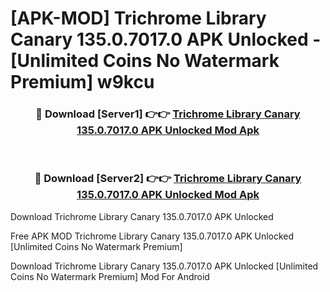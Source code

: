 # [APK-MOD] Trichrome Library Canary 135.0.7017.0 APK Unlocked - [Unlimited Coins No Watermark Premium] w9kcu



<div align="center">
<h3>🔴 Download [Server1] 👉👉 <a href="https://momento.my/?title=Trichrome_Library_Canary_135.0.7017.0_APK_Unlocked">Trichrome Library Canary 135.0.7017.0 APK Unlocked Mod Apk</a></h3><br>

<h3>🔴 Download [Server2] 👉👉 <a href="https://momento.my/?title=Trichrome_Library_Canary_135.0.7017.0_APK_Unlocked">Trichrome Library Canary 135.0.7017.0 APK Unlocked Mod Apk</a></h3>
</div>



Download Trichrome Library Canary 135.0.7017.0 APK Unlocked 

Free APK MOD Trichrome Library Canary 135.0.7017.0 APK Unlocked [Unlimited Coins No Watermark Premium]

Download Trichrome Library Canary 135.0.7017.0 APK Unlocked [Unlimited Coins No Watermark Premium] Mod For Android
